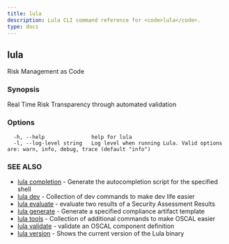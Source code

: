 ```yaml
---
title: lula
description: Lula CLI command reference for <code>lula</code>.
type: docs
---
```

## lula

Risk Management as Code

### Synopsis

Real Time Risk Transparency through automated validation

### Options

```
  -h, --help               help for lula
  -l, --log-level string   Log level when running Lula. Valid options are: warn, info, debug, trace (default "info")
```

### SEE ALSO

* [lula completion](/cli/cli-commands/lula_completion/)	 - Generate the autocompletion script for the specified shell
* [lula dev](/cli/cli-commands/lula_dev/)	 - Collection of dev commands to make dev life easier
* [lula evaluate](/cli/cli-commands/lula_evaluate/)	 - evaluate two results of a Security Assessment Results
* [lula generate](/cli/cli-commands/lula_generate/)	 - Generate a specified compliance artifact template
* [lula tools](/cli/cli-commands/lula_tools/)	 - Collection of additional commands to make OSCAL easier
* [lula validate](/cli/cli-commands/lula_validate/)	 - validate an OSCAL component definition
* [lula version](/cli/cli-commands/lula_version/)	 - Shows the current version of the Lula binary

